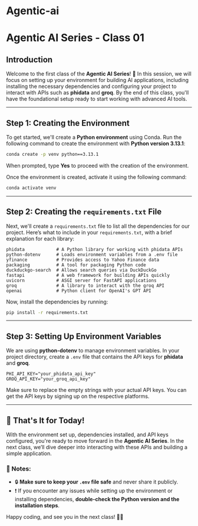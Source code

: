 # Agentic-ai

# Agentic AI Series - Class 01

## Introduction
Welcome to the first class of the **Agentic AI Series**! 🎉 In this session, we will focus on setting up your environment for building AI applications, including installing the necessary dependencies and configuring your project to interact with APIs such as **phidata** and **groq**. By the end of this class, you'll have the foundational setup ready to start working with advanced AI tools.

---

## Step 1: Creating the Environment
To get started, we'll create a **Python environment** using Conda. Run the following command to create the environment with **Python version 3.13.1**:

```sh
conda create -p venv python==3.13.1
```

When prompted, type **Yes** to proceed with the creation of the environment.

Once the environment is created, activate it using the following command:

```sh
conda activate venv
```

---

## Step 2: Creating the `requirements.txt` File
Next, we'll create a `requirements.txt` file to list all the dependencies for our project. Here’s what to include in your `requirements.txt`, with a brief explanation for each library:

```
phidata            # A Python library for working with phidata APIs
python-dotenv      # Loads environment variables from a .env file
yfinance           # Provides access to Yahoo Finance data
packaging          # A tool for packaging Python code
duckduckgo-search  # Allows search queries via DuckDuckGo
fastapi            # A web framework for building APIs quickly
uvicorn            # ASGI server for FastAPI applications
groq               # A library to interact with the groq API
openai             # Python client for OpenAI's GPT API
```

Now, install the dependencies by running:

```sh
pip install -r requirements.txt
```

---

## Step 3: Setting Up Environment Variables
We are using **python-dotenv** to manage environment variables. In your project directory, create a `.env` file that contains the API keys for **phidata** and **groq**.

```
PHI_API_KEY="your_phidata_api_key"
GROQ_API_KEY="your_groq_api_key"
```

Make sure to replace the empty strings with your actual API keys. You can get the API keys by signing up on the respective platforms.

---

## 🎯 That's It for Today!
With the environment set up, dependencies installed, and API keys configured, you're ready to move forward in the **Agentic AI Series**. In the next class, we’ll dive deeper into interacting with these APIs and building a simple application.

### 📌 Notes:
- 🔒 **Make sure to keep your `.env` file safe** and never share it publicly.
- ❗ If you encounter any issues while setting up the environment or installing dependencies, **double-check the Python version and the installation steps**.

Happy coding, and see you in the next class! 🚀😊
